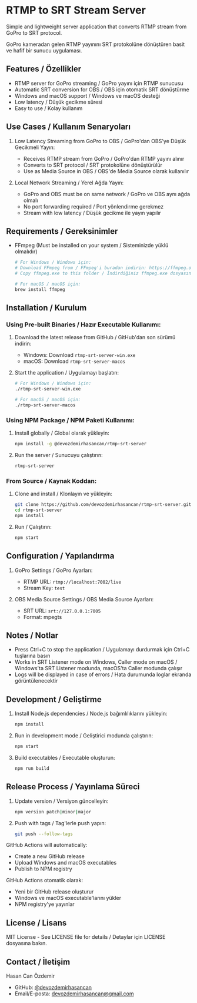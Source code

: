 # RTMP to SRT Stream Server

Simple and lightweight server application that converts RTMP stream from GoPro to SRT protocol.

GoPro kameradan gelen RTMP yayınını SRT protokolüne dönüştüren basit ve hafif bir sunucu uygulaması.

## Features / Özellikler

- RTMP server for GoPro streaming / GoPro yayını için RTMP sunucusu
- Automatic SRT conversion for OBS / OBS için otomatik SRT dönüştürme
- Windows and macOS support / Windows ve macOS desteği
- Low latency / Düşük gecikme süresi
- Easy to use / Kolay kullanım

## Use Cases / Kullanım Senaryoları

1. Low Latency Streaming from GoPro to OBS / GoPro'dan OBS'ye Düşük Gecikmeli Yayın:
   - Receives RTMP stream from GoPro / GoPro'dan RTMP yayını alınır
   - Converts to SRT protocol / SRT protokolüne dönüştürülür
   - Use as Media Source in OBS / OBS'de Media Source olarak kullanılır

2. Local Network Streaming / Yerel Ağda Yayın:
   - GoPro and OBS must be on same network / GoPro ve OBS aynı ağda olmalı
   - No port forwarding required / Port yönlendirme gerekmez
   - Stream with low latency / Düşük gecikme ile yayın yapılır

## Requirements / Gereksinimler

- FFmpeg (Must be installed on your system / Sisteminizde yüklü olmalıdır)
  ```bash
  # For Windows / Windows için:
  # Download FFmpeg from / FFmpeg'i buradan indirin: https://ffmpeg.org/download.html
  # Copy ffmpeg.exe to this folder / İndirdiğiniz ffmpeg.exe dosyasını bu klasöre kopyalayın
  
  # For macOS / macOS için:
  brew install ffmpeg
  ```

## Installation / Kurulum

### Using Pre-built Binaries / Hazır Executable Kullanımı:

1. Download the latest release from GitHub / GitHub'dan son sürümü indirin:
   - Windows: Download `rtmp-srt-server-win.exe`
   - macOS: Download `rtmp-srt-server-macos`

2. Start the application / Uygulamayı başlatın:
   ```bash
   # For Windows / Windows için:
   ./rtmp-srt-server-win.exe
   
   # For macOS / macOS için:
   ./rtmp-srt-server-macos
   ```

### Using NPM Package / NPM Paketi Kullanımı:

1. Install globally / Global olarak yükleyin:
   ```bash
   npm install -g @devozdemirhasancan/rtmp-srt-server
   ```

2. Run the server / Sunucuyu çalıştırın:
   ```bash
   rtmp-srt-server
   ```

### From Source / Kaynak Koddan:

1. Clone and install / Klonlayın ve yükleyin:
   ```bash
   git clone https://github.com/devozdemirhasancan/rtmp-srt-server.git
   cd rtmp-srt-server
   npm install
   ```

2. Run / Çalıştırın:
   ```bash
   npm start
   ```

## Configuration / Yapılandırma

1. GoPro Settings / GoPro Ayarları:
   - RTMP URL: `rtmp://localhost:7002/live`
   - Stream Key: `test`

2. OBS Media Source Settings / OBS Media Source Ayarları:
   - SRT URL: `srt://127.0.0.1:7005`
   - Format: mpegts

## Notes / Notlar

- Press Ctrl+C to stop the application / Uygulamayı durdurmak için Ctrl+C tuşlarına basın
- Works in SRT Listener mode on Windows, Caller mode on macOS / Windows'ta SRT Listener modunda, macOS'ta Caller modunda çalışır
- Logs will be displayed in case of errors / Hata durumunda loglar ekranda görüntülenecektir

## Development / Geliştirme

1. Install Node.js dependencies / Node.js bağımlılıklarını yükleyin:
   ```bash
   npm install
   ```

2. Run in development mode / Geliştirici modunda çalıştırın:
   ```bash
   npm start
   ```

3. Build executables / Executable oluşturun:
   ```bash
   npm run build
   ```

## Release Process / Yayınlama Süreci

1. Update version / Versiyon güncelleyin:
   ```bash
   npm version patch|minor|major
   ```

2. Push with tags / Tag'lerle push yapın:
   ```bash
   git push --follow-tags
   ```

GitHub Actions will automatically:
- Create a new GitHub release
- Upload Windows and macOS executables
- Publish to NPM registry

GitHub Actions otomatik olarak:
- Yeni bir GitHub release oluşturur
- Windows ve macOS executable'larını yükler
- NPM registry'ye yayınlar

## License / Lisans

MIT License - See LICENSE file for details / Detaylar için LICENSE dosyasına bakın.

## Contact / İletişim

Hasan Can Özdemir
- GitHub: [@devozdemirhasancan](https://github.com/devozdemirhasancan)
- Email/E-posta: devozdemirhasancan@gmail.com 